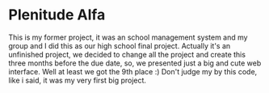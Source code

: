 # Plenitude Alfa

This is my former project, it was an school management system and my group and I did this as our high school final project. Actually it's an unfinished project, we decided to change all the project and create this three months before the due date, so, we presented just a big and cute web interface. Well at least we got the 9th place :)
Don't judge my by this code, like i said, it was my very first big project.
